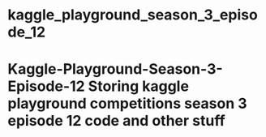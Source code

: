 # kaggle_playground_season_3_episode_12
# Kaggle-Playground-Season-3-Episode-12 Storing kaggle playground competitions season 3 episode 12 code and other stuff
